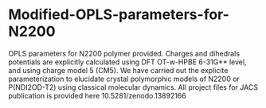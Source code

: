 # Modified-OPLS-parameters-for-N2200
OPLS parameters for N2200 polymer provided. Charges and dihedrals potentials are explicitly calculated using DFT OT-w-HPBE 6-31G** level, and using charge model 5 (CM5). We have carried out the explicite parameterization to elucidate crystal polymorphic models of N2200 or P(NDI2OD-T2) using classical molecular dynamics. 
All project files for JACS publication is provided here 10.5281/zenodo.13892166
